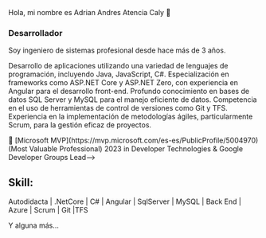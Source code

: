 <!-- # ![https://mouredev.com](https://raw.githubusercontent.com/mouredev/mouredev/master/mouredev_emote.png) -->Hola, mi nombre es Adrian Andres Atencia Caly 👋
### Desarrollador

<!--![https://github.com/mouredev](https://raw.githubusercontent.com/mouredev/mouredev/master/mouredev_github_profile.png)

[![YouTube Channel Subscribers](https://img.shields.io/youtube/channel/subscribers/UCxPD7bsocoAMq8Dj18kmGyQ?style=social)](https://youtube.com/mouredevapps?sub_confirmation=1)
[![Twitch Status](https://img.shields.io/twitch/status/mouredev?style=social)](https://twitch.com/mouredev)
[![Discord](https://img.shields.io/discord/729672926432985098?style=social&label=Discord&logo=discord)](https://mouredev.com/discord)
[![Twitter Follow](https://img.shields.io/twitter/follow/mouredev?style=social)](https://twitter.com/mouredev)
![GitHub Followers](https://img.shields.io/github/followers/mouredev?style=social)
![GitHub Followers](https://img.shields.io/github/stars/mouredev?style=social)-->

Soy ingeniero de sistemas profesional desde hace más de 3 años.

Desarrollo de aplicaciones utilizando una variedad de lenguajes de programación, incluyendo Java, JavaScript, C#.
Especialización en frameworks como ASP.NET Core y ASP.NET Zero, con experiencia en Angular para el desarrollo front-end.
Profundo conocimiento en bases de datos SQL Server y MySQL para el manejo eficiente de datos.
Competencia en el uso de herramientas de control de versiones como Git y TFS.
Experiencia en la implementación de metodologías ágiles, particularmente Scrum, para la gestión eficaz de proyectos.

<!--> 👥 [Microsoft MVP](https://mvp.microsoft.com/es-es/PublicProfile/5004970) (Most Valuable Professional) 2023 in Developer Technologies & Google Developer Groups Lead-->

## Skill:
Autodidacta | .NetCore | C# | Angular | SqlServer | MySQL | Back End | Azure | Scrum | Git |TFS


Y alguna más...

